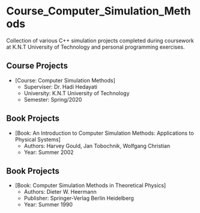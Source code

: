 # Course_Computer_Simulation_Methods

Collection of various C++ simulation projects completed during coursework at K.N.T University of Technology and personal programming exercises.

## Course Projects
- [Course: Computer Simulation Methods]
  * Superviser: Dr. Hadi Hedayati
  * University: K.N.T University of Technology
  * Semester: Spring/2020

## Book Projects
- [Book: An Introduction to Computer Simulation Methods: Applications to Physical Systems]
  * Authors: Harvey Gould, Jan Tobochnik, Wolfgang Christian
  * Year: Summer 2002

## Book Projects
- [Book: Computer Simulation Methods in Theoretical Physics]
  * Authors: Dieter W. Heermann
  * Publisher: Springer-Verlag Berlin Heidelberg
  * Year: Summer 1990
